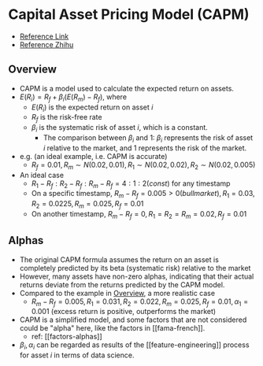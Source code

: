 # Capital Asset Pricing Model (CAPM)
- [Reference Link](https://en.wikipedia.org/wiki/Capital_asset_pricing_model)
- [Reference Zhihu](https://zhuanlan.zhihu.com/p/60495483)
## Overview
- CAPM is a model used to calculate the expected return on assets.
- $E(R_i) = R_f + \beta_i(E(R_m) - R_f)$, where
  - $E(R_i)$ is the expected return on asset $i$
  - $R_f$ is the risk-free rate
  - $\beta_i$ is the systematic risk of asset $i$, which is a constant.
    - The comparison between $\beta_i$ and 1: $\beta_i$ represents the risk of asset $i$ relative to the market, and 1 represents the risk of the market.
- e.g. (an ideal example, i.e. CAPM is accurate)
  - $R_f = 0.01, R_m\sim N(0.02, 0.01), R_1\sim N(0.02, 0.02), R_2\sim N(0.02, 0.005)$
- An ideal case
  - $R_1-R_f:R_2-R_f:R_m-R_f = 4:1:2 (const)$ for any timestamp
  - On a specific timestamp, $R_m - R_f= 0.005 > 0(bull market),R_1 = 0.03, R_2 = 0.0225, R_m=0.025, R_f=0.01$
  - On another timestamp, $R_m - R_f= 0, R_1 = R_2 = R_m = 0.02, R_f=0.01$
## Alphas
- The original CAPM formula assumes the return on an asset is completely predicted by its beta (systematic risk) relative to the market
- However, many assets have non-zero alphas, indicating that their actual returns deviate from the returns predicted by the CAPM model.
- Compared to the example in [Overview](#Overview), a more realistic case
  - $R_m - R_f= 0.005, R_1 = 0.031, R_2 = 0.022, R_m = 0.025, R_f=0.01, \alpha_1 = 0.001$ (excess return is positive, outperforms the market)
- CAPM is a simplified model, and some factors that are not considered could be "alpha" here, like the factors in [[fama-french]].
  - ref: [[factors-alphas]]
- $\beta_i, \alpha_i$ can be regarded as results of the [[feature-engineering]] process for asset $i$ in terms of data science.
